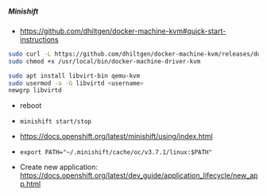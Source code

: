 ##### Minishift

- https://github.com/dhiltgen/docker-machine-kvm#quick-start-instructions
```bash
sudo curl -L https://github.com/dhiltgen/docker-machine-kvm/releases/download/v0.7.0/docker-machine-driver-kvm -o /usr/local/bin/docker-machine-driver-kvm
sudo chmod +x /usr/local/bin/docker-machine-driver-kvm

sudo apt install libvirt-bin qemu-kvm
sudo usermod -a -G libvirtd <username>
newgrp libvirtd
```
- reboot
- `minishift start/stop`
- https://docs.openshift.org/latest/minishift/using/index.html
- `export PATH="~/.minishift/cache/oc/v3.7.1/linux:$PATH"`

- Create new application: https://docs.openshift.org/latest/dev_guide/application_lifecycle/new_app.html

